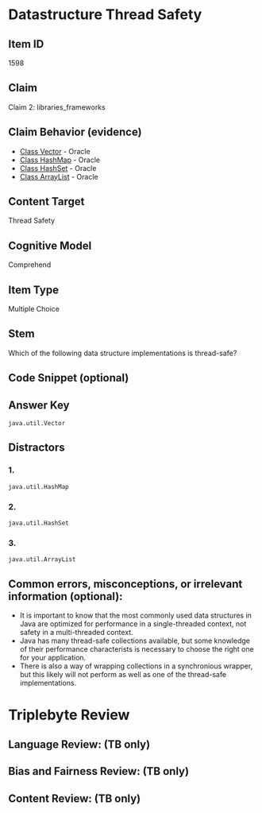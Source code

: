 # Datastructure Thread Safety

## Item ID
1598

## Claim
Claim 2: libraries_frameworks

## Claim Behavior (evidence)

* [Class Vector](https://docs.oracle.com/javase/10/docs/api/java/util/Vector.html) - Oracle
* [Class HashMap](https://docs.oracle.com/javase/10/docs/api/java/util/HashMap.html) - Oracle
* [Class HashSet](https://docs.oracle.com/javase/10/docs/api/java/util/HashSet.html) - Oracle
* [Class ArrayList](https://docs.oracle.com/javase/10/docs/api/java/util/ArrayList.html) - Oracle

## Content Target
Thread Safety

## Cognitive Model
Comprehend

## Item Type
Multiple Choice

## Stem
Which of the following data structure implementations is thread-safe?


## Code Snippet (optional)


## Answer Key
`java.util.Vector`


## Distractors

### 1.
`java.util.HashMap`

### 2.
`java.util.HashSet`

### 3.
`java.util.ArrayList`


## Common errors, misconceptions, or irrelevant information (optional):

* It is important to know that the most commonly used data structures in Java are optimized for performance in a single-threaded context, not safety in a multi-threaded context.
* Java has many thread-safe collections available, but some knowledge of their performance characterists is necessary to choose the right one for your application.
* There is also a way of wrapping collections in a synchronious wrapper, but this likely will not perform as well as one of the thread-safe implementations.

# Triplebyte Review


## Language Review: (TB only)


## Bias and Fairness Review: (TB only)


## Content Review: (TB only)